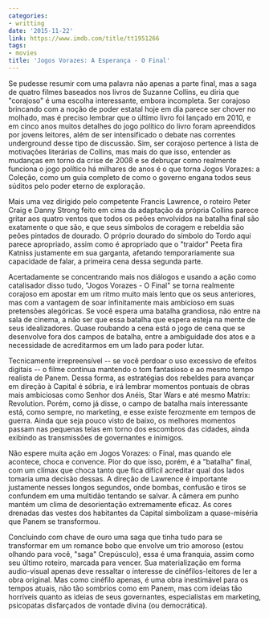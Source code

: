 ```yaml
---
categories:
- writting
date: '2015-11-22'
link: https://www.imdb.com/title/tt1951266
tags:
- movies
title: 'Jogos Vorazes: A Esperança - O Final'
---
```


Se pudesse resumir com uma palavra não apenas a parte final, mas a saga de quatro filmes baseados nos livros de Suzanne Collins, eu diria que "corajoso" é uma escolha interessante, embora incompleta. Ser corajoso brincando com a noção de poder estatal hoje em dia parece ser chover no molhado, mas é preciso lembrar que o último livro foi lançado em 2010, e em cinco anos muitos detalhes do jogo político do livro foram apreendidos por jovens leitores, além de ser intensificado o debate nas correntes underground desse tipo de discussão. Sim, ser corajoso pertence à lista de motivações literárias de Collins, mas mais do que isso, entender as mudanças em torno da crise de 2008 e se debruçar como realmente funciona o jogo político há milhares de anos é o que torna Jogos Vorazes: a Coleção, como um guia completo de como o governo engana todos seus súditos pelo poder eterno de exploração.

Mais uma vez dirigido pelo competente Francis Lawrence, o roteiro Peter Craig e Danny Strong feito em cima da adaptação da própria Collins parece gritar aos quatro ventos que todos os peões envolvidos na batalha final são exatamente o que são, e que seus símbolos de coragem e rebeldia são peões pintados de dourado. O próprio dourado do símbolo do Tordo aqui parece apropriado, assim como é apropriado que o "traidor" Peeta fira Katniss justamente em sua garganta, afetando temporariamente sua capacidade de falar, a primeira cena dessa segunda parte.

Acertadamente se concentrando mais nos diálogos e usando a ação como catalisador disso tudo, "Jogos Vorazes - O Final" se torna realmente corajoso em apostar em um ritmo muito mais lento que os seus anteriores, mas com a vantagem de soar infinitamente mais ambicioso em suas pretensões alegóricas. Se você espera uma batalha grandiosa, não entre na sala de cinema, a não ser que essa batalha que espera esteja na mente de seus idealizadores. Quase roubando a cena está o jogo de cena que se desenvolve fora dos campos de batalha, entre a ambiguidade dos atos e a necessidade de acreditarmos em um lado para poder lutar.

Tecnicamente irrepreensível -- se você perdoar o uso excessivo de efeitos digitais -- o filme continua mantendo o tom fantasioso e ao mesmo tempo realista de Panem. Dessa forma, as estratégias dos rebeldes para avançar em direção à Capital é sóbria, e irá lembrar momentos pontuais de obras mais ambiciosas como Senhor dos Anéis, Star Wars e até mesmo Matrix: Revolution. Porém, como já disse, o campo de batalha mais interessante está, como sempre, no marketing, e esse existe ferozmente em tempos de guerra. Ainda que seja pouco visto de baixo, os melhores momentos passam nas pequenas telas em torno dos escombros das cidades, ainda exibindo as transmissões de governantes e inimigos.

Não espere muita ação em Jogos Vorazes: o Final, mas quando ele acontece, choca e convence. Pior do que isso, porém, é a "batalha" final, com um clímax que choca tanto que fica difícil acreditar qual dos lados tomaria uma decisão dessas. A direção de Lawrence é importante justamente nesses longos segundos, onde bombas, confusão e tiros se confundem em uma multidão tentando se salvar. A câmera em punho mantém um clima de desorientação extremamente eficaz. As cores drenadas das vestes dos habitantes da Capital simbolizam a quase-miséria que Panem se transformou.

Concluindo com chave de ouro uma saga que tinha tudo para se transformar em um romance bobo que envolve um trio amoroso (estou olhando para você, "saga" Crepúsculo), essa é uma franquia, assim como seu último roteiro, marcada para vencer. Sua materialização em forma audio-visual apenas deve ressaltar o interesse de cinéfilos-leitores de ler a obra original. Mas como cinéfilo apenas, é uma obra inestimável para os tempos atuais, não tão sombrios como em Panem, mas com ideias tão horríveis quanto as ideias de seus governantes, especialistas em marketing, psicopatas disfarçados de vontade divina (ou democrática).